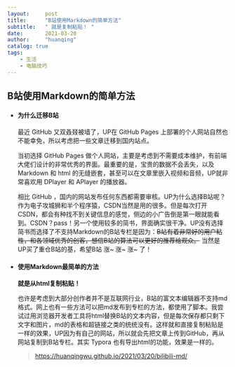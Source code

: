 ```yaml
---
layout:     post
title:      "B站使用Markdown的简单方法"
subtitle:   " 就是复制粘贴！ "
date:       2021-03-20
author:     "huanqing"
catalog: true
tags:
    - 生活
    - 电脑技巧
---
```


## B站使用Markdown的简单方法

- #### 为什么迁移B站

  最近 GitHub 又双叒叕被墙了，UP在 GitHub Pages 上部署的个人网站自然也不能幸免，所以考虑把一些文章迁移到国内站点。

  当初选择 GitHub Pages 做个人网站，主要是考虑到不需要成本维护，有前端大佬们设计的非常优秀的界面。最重要的是，宝贵的数据不会丢失，以及 Markdown 和 html 的无缝嵌套，甚至可以在文章里嵌入视频和音频，UP就非常喜欢用 DPlayer 和 APlayer 的播放器。

  相比 GitHub ，国内的网站发布任何东西都需要审核。UP为什么选择B站呢？作为电子攻城狮和半个程序猿，CSDN当然是用的很多。但是每次打开CSDN，都会有种找不到关键信息的感觉，侧边的小广告倒是第一眼就能看到。CSDN？pass！另一个使用较多的简书，界面确实很干净。UP没有选择简书而选择了不支持Markdown的B站专栏是因为：~~B站有着非常好的用户粘性，和各领域优秀的创客，想信B站的算法可以更好的推荐给观众。~~ 当然是UP买了重仓B站的基，希望B站 涨~ 涨~ 涨~  了！

- #### 使用Markdown最简单的方法

  **就是从html复制粘贴！**

  也许是考虑到大部分创作者并不是互联网行业，B站的富文本编辑器不支持md格式。网上也有一些方法可以把md发布到专栏的方法，都使用了脚本。我尝试过用浏览器开发者工具将html替换B站的文本内容，但是每次保存都只剩下文字和图片，md的表格和超链接之类的统统没有。这样就和直接复制粘贴是一样的效果，UP因为有自己的网站，所以就会先把文章上传到GitHub，再从网站复制到B站专栏。其实 Typora 也有导出html的功能，效果是一样的。
  
  
  
  > https://huanqingwu.github.io/2021/03/20/bilibili-md/
